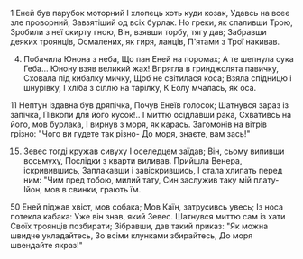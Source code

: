 
1 Еней був парубок моторний
І хлопець хоть куди козак,
Удавсь на всеє зле проворний,
Завзятіший од всіх бурлак.
Но греки, як спаливши Трою,
Зробили з неї скирту гною,
Він, взявши торбу, тягу дав;
Забравши деяких троянців,
Осмалених, як гиря, ланців,
П'ятами з Трої накивав.

4. Побачила Юнона з неба,
   Що пан Еней на поромах;
   А те шепнула сука Геба...
   Юнону взяв великий жах!
   Впрягла в гринджолята павичку,
   Сховала під кибалку мичку,
   Щоб не світилася коса;
   Взяла спідницю і шнурівку,
   І хліба з сіллю на тарілку,
   К Еолу мчалась, як оса.
   
11 Нептун іздавна був дряпічка,
Почув Енеїв голосок;
Шатнувся зараз із запічка,
Півкопи для його кусок!..
І миттю осідлавши рака,
Схвативсь на його, мов бурлака,
І вирнув з моря, як карась.
Загомонів на вітрів грізно:
"Чого ви гудете так різно-
До моря, знаєте, вам зась!"

15. Зевес тогді кружав сивуху
    І оселедцем заїдав;
    Він, сьому випивши восьмуху,
    Послідки з кварти виливав.
    Прийшла Венера, іскривившись,
    Заплакавши і завіскрившись,
    І стала хлипать перед ним:
    "Чим пред тобою, милий тату,
    Син заслужив таку мій плату-
    Ійон, мов в свинки, грають їм.
	
50 Еней піджав хвіст, мов собака;
Мов Каїн, затрусивсь увесь;
Із носа потекла кабака:
Уже він знав, який Зевес.
Шатнувся миттю сам із хати
Своїх троянців позбирати;
Зібравши, дав такий приказ:
"Як можна швидче укладайтесь,
Зо всіми клунками збирайтесь,
До моря швендайте якраз!"


